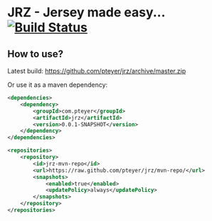 JRZ - Jersey made easy... [![Build Status](https://travis-ci.org/pteyer/jrz.png?branch=master)](https://travis-ci.org/pteyer/jrz)
===

## How to use?

Latest build: https://github.com/pteyer/jrz/archive/master.zip

Or use it as a maven dependency:

```xml
<dependencies>
    <dependency>
        <groupId>com.pteyer</groupId>
        <artifactId>jrz</artifactId>
        <version>0.0.1-SNAPSHOT</version>
    </dependency>
</dependencies>

<repositories>
    <repository>
        <id>jrz-mvn-repo</id>
        <url>https://raw.github.com/pteyer/jrz/mvn-repo/</url>
        <snapshots>
            <enabled>true</enabled>
            <updatePolicy>always</updatePolicy>
        </snapshots>
    </repository>
</repositories>
```
